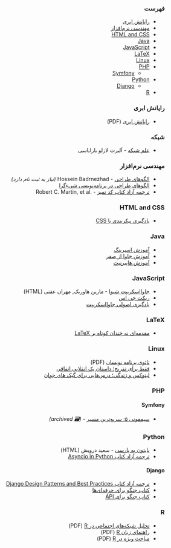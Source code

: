 <div dir="rtl" markdown="1">

### فهرست

* [رایانش ابری](#%D8%B1%D8%A7%DB%8C%D8%A7%D9%86%D8%B4-%D8%A7%D8%A8%D8%B1%DB%8C)
* [مهندسی نرم‌افزار](#%D9%85%D9%87%D9%86%D8%AF%D8%B3%DB%8C-%D9%86%D8%B1%D9%85%E2%80%8C%D8%A7%D9%81%D8%B2%D8%A7%D8%B1)
* [HTML and CSS](#html-and-css)
* [Java](#java)
* [JavaScript](#javascript)
* [LaTeX](#latex)
* [Linux](#linux)
* [PHP](#php)
    * [Symfony](#symfony)
* [Python](#python)
    * [Django](#django)
* [R](#r)


### رایانش ابری

* [رایانش ابری](http://docs.occc.ir/books/Main%20Book-20110110_2.pdf) (PDF)


### شبکه

* [علم شبکه](http://networksciencebook.com) - آلبرت لازلو باراباسی


### مهندسی نرم‌افزار

* [الگوهای طراحی](https://holosen.net/what-is-design-pattern/) - Hossein Badrnezhad&rlm; *(نیاز به ثبت نام دارد)*
* [الگوهای طراحی در برنامه‌نویسی شیء‌گرا](https://github.com/khajavi/Practical-Design-Patterns)
* [ترجمه آزاد کتاب کد تمیز](https://codetamiz.vercel.app) - Robert C. Martin, et al.&lrm;


### HTML and CSS

* [یادگیری پیکربندی با CSS&rlm;](http://fa.learnlayout.com)


### Java

* [آموزش اسپرينگ](https://github.com/raaminz/training/tree/master/slides/spring)
* [آموزش جاوا از صفر](https://toplearn.com/courses/85/%D8%A2%D9%85%D9%88%D8%B2%D8%B4-%D8%AC%D8%A7%D9%88%D8%A7-%D8%A7%D8%B2-%D8%B5%D9%81%D8%B1)
* [آموزش هايبرنيت](https://github.com/raaminz/training/tree/master/slides/hibernate)


### JavaScript

* [جاوااسکریپت شیوا](http://eloquentjs.ir) - مارین هاوربک, مهران عفتی (HTML)
* [ریکت جی اس](https://github.com/reactjs/fa.reactjs.org)
* [یادگیری اصولی جاوااسکریپت](https://github.com/Mariotek/BetterUnderstandingOfJavascript)


### LaTeX

* [مقدمه‌ای نه چندان کوتاه بر LaTeX&rlm;](http://www.ctan.org/tex-archive/info/lshort/persian)


### Linux

* [تائوی برنامه نویسان](https://aidinhut.com/fa/books/the_tao_of_programming.pdf) (PDF)
* [فقط برای تفریح؛ داستان یک انقلابی اتفاقی](https://linuxstory.ir)
* [لینوکس و زندگی؛‌ درس‌هایی برای گیک های جوان](https://linuxbook.ir)


### PHP

#### Symfony

* [سیمفونی ۵: سریع‌ترین مسیر&rlm;](https://web.archive.org/web/20210122133755/https://symfony.com/doc/current/the-fast-track/fa/index.html) - *(:card_file_box: archived)*


### Python

* [پایتون به پارسی](https://python.coderz.ir) - سعید درویش (HTML)
* [ترجمه آزاد کتاب Asyncio in Python&rlm;](https://github.com/ftg-iran/aip-persian)


#### Django

* [ترجمه آزاد کتاب Django Design Patterns and Best Practices&rlm;](https://github.com/ftg-iran/ddpabp-persian)
* [کتاب جنگو برای حرفه‌ای‌ها](https://github.com/mthri/dfp-persian)
* [کتاب جنگو برای API&rlm;](https://github.com/ftg-iran/dfa-persian)


### R

* [تحلیل شبکه‌های اجتماعی در R&rlm;](http://cran.r-project.org/doc/contrib/Raeesi-SNA_in_R_in_Farsi.pdf) (PDF)
* [راهنمای زبان R&rlm;](http://cran.r-project.org/doc/contrib/Mousavi-R-lang_in_Farsi.pdf) (PDF)
* [مباحث ویژه در R&rlm;](http://cran.r-project.org/doc/contrib/Mousavi-R_topics_in_Farsi.pdf) (PDF)


</div>
